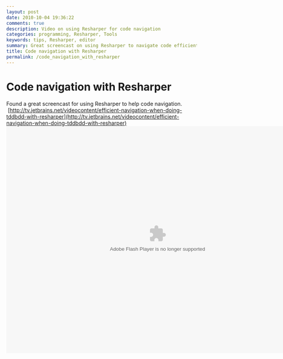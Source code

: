 ```yaml
---
layout: post
date: 2010-10-04 19:36:22
comments: true
description: Video on using Resharper for code navigation
categories: programming, Resharper, Tools
keywords: tips, Resharper, editor
summary: Great screencast on using Resharper to navigate code efficiently in Visual Studio
title: Code navigation with Resharper
permalink: /code_navigation_with_resharper
---
```


# Code navigation with Resharper

Found a great screencast for using Resharper to help code navigation.  [http://tv.jetbrains.net/videocontent/efficient-navigation-when-doing-tddbdd-with-resharper](http://tv.jetbrains.net/videocontent/efficient-navigation-when-doing-tddbdd-with-resharper)
<object name="player" id="_fp_0.8955728155560791" width="800" height="600"    data="http://tv.jetbrains.net/flowplayer/flowplayer-3.2.10.swf"  type="application/x-shockwave-flash">    <param value="true" name="allowfullscreen"/>    <param value="always" name="allowscriptaccess"/>    <param value="transparent" name="wmode"/>    <param value="high" name="quality"/>    <param name="movie" value="http://tv.jetbrains.net/flowplayer/flowplayer-3.2.10.swf" />    <param value="config=%7B%22plugins%22%3A%7B%22viral%22%3A%7B%22share%22%3Afalse%2C%22email%22%3Afalse%2C%22url%22%3A%22http%3A//tv.jetbrains.net/flowplayer/flowplayer.viralvideos-3.2.9.swf%22%2C%22callType%22%3A%22default%22%7D%2C%22dock%22%3A%7B%22horizontal%22%3Afalse%2C%22autoHide%22%3Atrue%2C%22width%22%3A%227pct%22%2C%22right%22%3A15%7D%2C%22controls%22%3A%7B%22buttonColor%22%3A%22%230000ff%22%2C%22backgroundColor%22%3A%22%23000000%22%2C%22stop%22%3Atrue%2C%22callType%22%3A%22default%22%2C%22url%22%3A%22http%3A//tv.jetbrains.net/flowplayer/flowplayer.controls-3.2.8.swf%22%2C%22buttonOverColor%22%3A%22%230000ff%22%7D%7D%2C%22clip%22%3A%7B%22baseUrl%22%3A%22http%3A//tv.jetbrains.net%22%2C%22autoBuffering%22%3Atrue%2C%22url%22%3A%22http%3A//tv.jetbrains.net/sites/default/files/videos/converted/FastNavigation.mp4%22%2C%22scaling%22%3A%22orig%22%2C%22pageUrl%22%3A%22http%3A//tv.jetbrains.net/videocontent/efficient-navigation-when-doing-tddbdd-with-resharper%22%2C%22autoPlay%22%3Afalse%7D%2C%22playlist%22%3A%5B%7B%22baseUrl%22%3A%22http%3A//tv.jetbrains.net%22%2C%22autoBuffering%22%3Atrue%2C%22scaling%22%3A%22orig%22%2C%22url%22%3A%22http%3A//tv.jetbrains.net/sites/default/files/videos/converted/FastNavigation.mp4%22%2C%22autoPlay%22%3Afalse%7D%5D%7D" name="flashvars"/></object>

